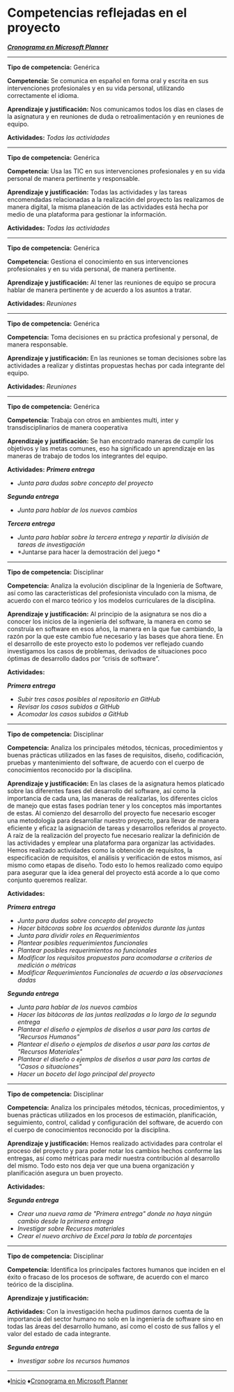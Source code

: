 # Competencias reflejadas en el proyecto 

[***Cronograma en Microsoft Planner***](https://tasks.office.com/alumnos.uady.mx/es/Home/Planner/#/plantaskboard?groupId=770ad327-1ceb-44b7-8aca-221b2e1fa85c&planId=PQPZC5TIrESN4PLdSEPhJmQAG_j8 "Microsoft Planner")
***
**Tipo de competencia:** Genérica

**Competencia:** Se comunica en español en forma oral y escrita en sus intervenciones profesionales y en su vida personal, utilizando correctamente el idioma.

**Aprendizaje y justificación:** Nos comunicamos todos los días en clases de la asignatura y en reuniones de duda o retroalimentación y en reuniones de equipo.

**Actividades:** *Todas las actividades*
***
**Tipo de competencia:** Genérica

**Competencia:** Usa las TIC en sus intervenciones profesionales y en su vida personal de manera pertinente y responsable.

**Aprendizaje y justificación:** Todas las actividades y las tareas encomendadas relacionadas a la realización del proyecto las realizamos de manera digital, la misma planeación de las actividades está hecha por medio de una plataforma para gestionar la información.

**Actividades:** *Todas las actividades*
***
**Tipo de competencia:** Genérica

**Competencia:** Gestiona el conocimiento en sus intervenciones profesionales y en su vida personal, de manera pertinente.

**Aprendizaje y justificación:** Al tener las reuniones de equipo se procura hablar de manera pertinente y de acuerdo a los asuntos a tratar.

**Actividades:** *Reuniones*
***
**Tipo de competencia:** Genérica

**Competencia:** Toma decisiones en su práctica profesional y personal, de manera responsable.

**Aprendizaje y justificación:** En las reuniones se toman decisiones sobre las actividades a realizar y distintas propuestas hechas por cada integrante del equipo.

**Actividades:** *Reuniones*
***
**Tipo de competencia:** Genérica

**Competencia:** Trabaja con otros en ambientes multi, inter y transdisciplinarios de manera cooperativa 

**Aprendizaje y justificación:** Se han encontrado maneras de cumplir los objetivos y las metas comunes, eso ha significado un aprendizaje en las maneras de trabajo de todos los integrantes del equipo.

**Actividades:** 
***Primera entrega***
- *Junta para dudas sobre concepto del proyecto*

***Segunda entrega***
- *Junta para hablar de los nuevos cambios*

***Tercera entrega***
- *Junta para hablar sobre la tercera entrega y repartir la división de tareas de investigación*
- *Juntarse para hacer la demostración del juego *

***

**Tipo de competencia:** Disciplinar

**Competencia:** Analiza la evolución disciplinar de la Ingeniería de Software, así como las características del profesionista vinculado con la misma, de acuerdo con el marco teórico y los modelos curriculares de la disciplina.

**Aprendizaje y justificación:** Al principio de la asignatura se nos dio a conocer los inicios de la ingeniería del software, la manera en como se construía en software en esos años, la manera en la que fue cambiando, la razón por la que este cambio fue necesario y las bases que ahora tiene. 
En el desarrollo de este proyecto esto lo podemos ver reflejado cuando investigamos los casos de problemas, derivados de situaciones poco óptimas de desarrollo dados por “crisis de software”.

**Actividades:** 

***Primera entrega***
- *Subir tres casos posibles al repositorio en GitHub*
- *Revisar los casos subidos a GitHub*
- *Acomodar los casos subidos a GitHub*

***
**Tipo de competencia:** Disciplinar

**Competencia:** Analiza los principales métodos, técnicas, procedimientos y buenas prácticas utilizados en las fases de requisitos, diseño, codificación, pruebas y mantenimiento del software, de acuerdo con el cuerpo de conocimientos reconocido por la disciplina.

**Aprendizaje y justificación:** En las clases de la asignatura hemos platicado sobre las diferentes fases del desarrollo del software, así como la importancia de cada una, las maneras de realizarlas, los diferentes ciclos de manejo que estas fases podrían tener y los conceptos más importantes de estas.
Al comienzo del desarrollo del proyecto fue necesario escoger una metodología para desarrollar nuestro proyecto, para llevar de manera eficiente y eficaz la asignación de tareas y desarrollos referidos al proyecto. 
A raíz de la realización del proyecto fue necesario realizar la definición de las actividades y emplear una plataforma para organizar las actividades.  
Hemos realizado actividades como la obtención de requisitos, la especificación de requisitos, el análisis y verificación de estos mismos, así mismo como etapas de diseño. Todo esto lo hemos realizado como equipo para asegurar que la idea general del proyecto está acorde a lo que como conjunto queremos realizar.

**Actividades:** 

***Primera entrega***
-	*Junta para dudas sobre concepto del proyecto*
-	*Hacer bitácoras sobre los acuerdos obtenidos durante las juntas*
-	*Junta para dividir roles en Requerimientos*
-	*Plantear posibles requerimientos funcionales*
-	*Plantear posibles requerimientos no funcionales*
-	*Modificar los requisitos propuestos para acomodarse a criterios de medición o métricas*
-	*Modificar Requerimientos Funcionales de acuerdo a las observaciones dadas*

***Segunda entrega***
-	*Junta para hablar de los nuevos cambios*
-	*Hacer las bitácoras de las juntas realizadas a lo largo de la segunda entrega*
-	*Plantear el diseño o ejemplos de diseños a usar para las cartas de "Recursos Humanos"*
-	*Plantear el diseño o ejemplos de diseños a usar para las cartas de "Recursos Materiales"*
-	*Plantear el diseño o ejemplos de diseños a usar para las cartas de "Casos o situaciones"*
-	*Hacer un boceto del logo principal del proyecto*
***
**Tipo de competencia:** Disciplinar

**Competencia:** Analiza los principales métodos, técnicas, procedimientos, y buenas prácticas utilizados en los procesos de estimación, planificación, seguimiento, control, calidad y configuración del software, de acuerdo con el cuerpo de conocimientos reconocido por la disciplina.

**Aprendizaje y justificación:** Hemos realizado actividades para controlar el proceso del proyecto y para poder notar los cambios hechos conforme las entregas, así como métricas para medir nuestra contribución al desarrollo del mismo. Todo esto nos deja ver que una buena organización y planificación asegura un buen proyecto.

**Actividades:** 

***Segunda entrega***
-	*Crear una nueva rama de "Primera entrega" donde no haya ningún cambio desde la primera entrega*
-	*Investigar sobre Recursos materiales*
-	*Crear el nuevo archivo de Excel para la tabla de porcentajes*
***
**Tipo de competencia:** Disciplinar

**Competencia:** Identifica los principales factores humanos que inciden en el éxito o fracaso de los procesos de software, de acuerdo con el marco teórico de la disciplina.

**Aprendizaje y justificación:** 

**Actividades:** Con la investigación hecha pudimos darnos cuenta de la importancia del sector humano no solo en la ingeniería de software sino en todas las áreas del desarrollo humano, así como el costo de sus fallos y el valor del estado de cada integrante.

***Segunda entrega***
-	*Investigar sobre los recursos humanos*

***
♦[Inicio](https://github.com/Edwin-Lines/Proyecto-And-Then...- "Inicio")
♦[Cronograma en Microsoft Planner](https://tasks.office.com/alumnos.uady.mx/es/Home/Planner/#/plantaskboard?groupId=770ad327-1ceb-44b7-8aca-221b2e1fa85c&planId=PQPZC5TIrESN4PLdSEPhJmQAG_j8 "Microsoft Planner")

